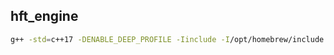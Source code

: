 ## hft_engine

```bash
g++ -std=c++17 -DENABLE_DEEP_PROFILE -Iinclude -I/opt/homebrew/include -L/opt/homebrew/lib main.cpp -lboost_system -o main
```


